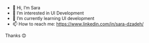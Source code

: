 - 👋 Hi, I’m Sara
- 👀 I’m interested in UI Development
- 🌱 I’m currently learning UI development
- 📫 How to reach me: https://www.linkedin.com/in/sara-dzadeh/

Thanks 😊

<!---
saradzadeh/saradzadeh is a ✨ special ✨ repository because its `README.md` (this file) appears on your GitHub profile.
You can click the Preview link to take a look at your changes.
--->

